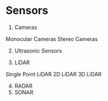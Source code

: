 # Sensors


1. Cameras

  Monocular Cameras 
  Stereo Cameras

2. Ultrasonic Sensors

3. LiDAR

  Single Point LiDAR 
  2D LiDAR 
  3D LiDAR

4. RADAR
5. SONAR
